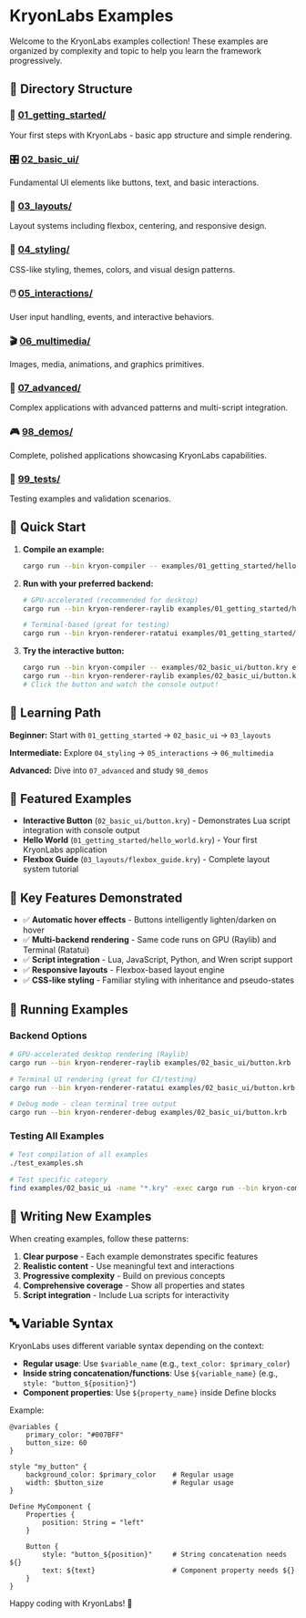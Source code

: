 # KryonLabs Examples

Welcome to the KryonLabs examples collection! These examples are organized by complexity and topic to help you learn the framework progressively.

## 📁 Directory Structure

### 🚀 [01_getting_started/](01_getting_started/)
Your first steps with KryonLabs - basic app structure and simple rendering.

### 🎛️ [02_basic_ui/](02_basic_ui/) 
Fundamental UI elements like buttons, text, and basic interactions.

### 📐 [03_layouts/](03_layouts/)
Layout systems including flexbox, centering, and responsive design.

### 🎨 [04_styling/](04_styling/)
CSS-like styling, themes, colors, and visual design patterns.

### 🖱️ [05_interactions/](05_interactions/)
User input handling, events, and interactive behaviors.

### 🎬 [06_multimedia/](06_multimedia/)
Images, media, animations, and graphics primitives.

### 🔧 [07_advanced/](07_advanced/)
Complex applications with advanced patterns and multi-script integration.

### 🎮 [98_demos/](98_demos/)
Complete, polished applications showcasing KryonLabs capabilities.

### 🧪 [99_tests/](99_tests/)
Testing examples and validation scenarios.

## 🚀 Quick Start

1. **Compile an example:**
   ```bash
   cargo run --bin kryon-compiler -- examples/01_getting_started/hello_world.kry examples/01_getting_started/hello_world.krb
   ```

2. **Run with your preferred backend:**
   ```bash
   # GPU-accelerated (recommended for desktop)
   cargo run --bin kryon-renderer-raylib examples/01_getting_started/hello_world.krb
   
   # Terminal-based (great for testing)
   cargo run --bin kryon-renderer-ratatui examples/01_getting_started/hello_world.krb
   ```

3. **Try the interactive button:**
   ```bash
   cargo run --bin kryon-compiler -- examples/02_basic_ui/button.kry examples/02_basic_ui/button.krb
   cargo run --bin kryon-renderer-raylib examples/02_basic_ui/button.krb
   # Click the button and watch the console output!
   ```

## 📖 Learning Path

**Beginner:** Start with `01_getting_started` → `02_basic_ui` → `03_layouts`

**Intermediate:** Explore `04_styling` → `05_interactions` → `06_multimedia`

**Advanced:** Dive into `07_advanced` and study `98_demos`

## 🎯 Featured Examples

- **Interactive Button** (`02_basic_ui/button.kry`) - Demonstrates Lua script integration with console output
- **Hello World** (`01_getting_started/hello_world.kry`) - Your first KryonLabs application
- **Flexbox Guide** (`03_layouts/flexbox_guide.kry`) - Complete layout system tutorial

## 🚨 Key Features Demonstrated

- ✅ **Automatic hover effects** - Buttons intelligently lighten/darken on hover
- ✅ **Multi-backend rendering** - Same code runs on GPU (Raylib) and Terminal (Ratatui)  
- ✅ **Script integration** - Lua, JavaScript, Python, and Wren script support
- ✅ **Responsive layouts** - Flexbox-based layout engine
- ✅ **CSS-like styling** - Familiar styling with inheritance and pseudo-states

## 🔧 Running Examples

### Backend Options

```bash
# GPU-accelerated desktop rendering (Raylib)
cargo run --bin kryon-renderer-raylib examples/02_basic_ui/button.krb

# Terminal UI rendering (great for CI/testing)
cargo run --bin kryon-renderer-ratatui examples/02_basic_ui/button.krb

# Debug mode - clean terminal tree output
cargo run --bin kryon-renderer-debug examples/02_basic_ui/button.krb
```

### Testing All Examples

```bash
# Test compilation of all examples
./test_examples.sh

# Test specific category  
find examples/02_basic_ui -name "*.kry" -exec cargo run --bin kryon-compiler -- {} {}.krb \;
```

## 📝 Writing New Examples

When creating examples, follow these patterns:

1. **Clear purpose** - Each example demonstrates specific features
2. **Realistic content** - Use meaningful text and interactions
3. **Progressive complexity** - Build on previous concepts
4. **Comprehensive coverage** - Show all properties and states
5. **Script integration** - Include Lua scripts for interactivity

## 🔤 Variable Syntax

KryonLabs uses different variable syntax depending on the context:

- **Regular usage**: Use `$variable_name` (e.g., `text_color: $primary_color`)
- **Inside string concatenation/functions**: Use `${variable_name}` (e.g., `style: "button_${position}"`)
- **Component properties**: Use `${property_name}` inside Define blocks

Example:
```kry
@variables {
    primary_color: "#007BFF"
    button_size: 60
}

style "my_button" {
    background_color: $primary_color    # Regular usage
    width: $button_size                 # Regular usage
}

Define MyComponent {
    Properties {
        position: String = "left"
    }
    
    Button {
        style: "button_${position}"     # String concatenation needs ${}
        text: ${text}                   # Component property needs ${}
    }
}
```

Happy coding with KryonLabs! 🎉